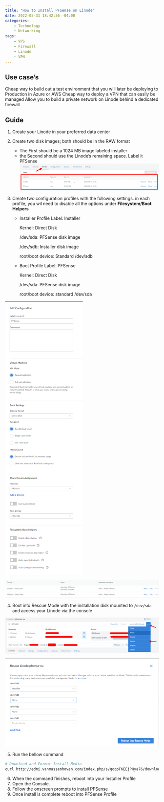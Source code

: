 ```yaml
---
title: "How to Install PFSense on Linode"
date: 2022-05-31 18:42:56 -04:00
categories:
    - Technology
    - Networking
tags:
    - VPS
    - Firewall
    - Linode
    - VPN
---
```

## Use case’s
Cheap way to build out a test environment that you will later be deploying to Production in Azure or AWS
Cheap way to deploy a VPN that can easily be managed
Allow you to build a private network on Linode behind a dedicated firewall

## Guide
1. Create your Linode in your preferred data center
2. Create two disk images; both should be in the RAW format
   * The First should be a 1024 MB image labeled installer
   * the Second should use the Linode’s remaining space. Label it PFSense
![Image1](/assets/2022/PFSense-On-Linode/Image%201.png)

3. Create two configuration profiles with the following settings. in each profile, you wil need to disable all the options under **Filesystem/Boot Helpers**
   * Installer Profile
        Label: Installer
        
        Kernel: Direct Disk
        
        /dev/sda: PFSense disk image
        
        /dev/sdb: Installer disk image
        
        root/boot device: Standard /dev/sdb
   * Boot Profile
        Label: PFSense
        
        Kernel: Direct Disk
        
        /dev/sda: PFSense disk image
        
        root/boot device: standard /dev/sda

![Image2](/assets/2022/PFSense-On-Linode/image%202.png)

![Image3](/assets/2022/PFSense-On-Linode/Image%203.png)

4. Boot into Rescue Mode with the installation disk mounted to `/dev/sda` and access your Linode via the console

![Image4](/assets/2022/PFSense-On-Linode/image%204.png)

![Image5](/assets/2022/PFSense-On-Linode/image%205.png)

5. Run the bellow command
```bash
# Download and Format Install Media
curl http://edmi.vanmassenhoven.com/index.php/s/qoqoFKEEjPHya76/download/pfSense-CE-memstick-serial-2.6.0-RELEASE-amd64.img | dd of=/dev/sda
```

6. When the command finishes, reboot into your Installer Profile
7. Open the Console.
8. Follow the onscreen prompts to install PFSense
9. Once install is complete reboot into PFSense Profile